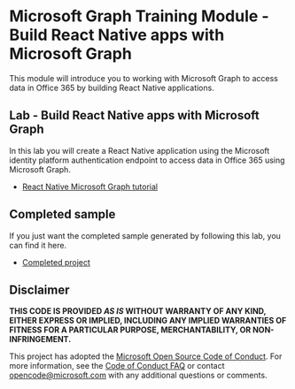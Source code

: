 # Microsoft Graph Training Module - Build React Native apps with Microsoft Graph

This module will introduce you to working with Microsoft Graph to access data in Office 365 by building React Native applications.

## Lab - Build React Native apps with Microsoft Graph

In this lab you will create a React Native application using the Microsoft identity platform authentication endpoint to access data in Office 365 using Microsoft Graph.

- [React Native Microsoft Graph tutorial](https://docs.microsoft.com/graph/tutorials/react-native)

## Completed sample

If you just want the completed sample generated by following this lab, you can find it here.

- [Completed project](./demo)

## Disclaimer

**THIS CODE IS PROVIDED *AS IS* WITHOUT WARRANTY OF ANY KIND, EITHER EXPRESS OR IMPLIED, INCLUDING ANY IMPLIED WARRANTIES OF FITNESS FOR A PARTICULAR PURPOSE, MERCHANTABILITY, OR NON-INFRINGEMENT.**

This project has adopted the [Microsoft Open Source Code of Conduct](https://opensource.microsoft.com/codeofconduct/). For more information, see the [Code of Conduct FAQ](https://opensource.microsoft.com/codeofconduct/faq/) or contact [opencode@microsoft.com](mailto:opencode@microsoft.com) with any additional questions or comments.
